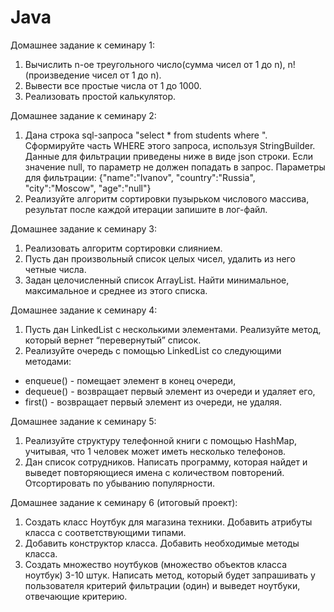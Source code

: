 # Java

Домашнее задание к семинару 1:

1. Вычислить n-ое треугольного число(сумма чисел от 1 до n), n! (произведение чисел от 1 до n).
2. Вывести все простые числа от 1 до 1000.
3. Реализовать простой калькулятор.

Домашнее задание к семинару 2:

1. Дана строка sql-запроса "select * from students where ". 
Сформируйте часть WHERE этого запроса, используя StringBuilder. 
Данные для фильтрации приведены ниже в виде json строки.
Если значение null, то параметр не должен попадать в запрос.
Параметры для фильтрации: {"name":"Ivanov", "country":"Russia", "city":"Moscow", "age":"null"}
2. Реализуйте алгоритм сортировки пузырьком числового массива, результат после каждой итерации запишите в лог-файл.

Домашнее задание к семинару 3:

1. Реализовать алгоритм сортировки слиянием.
2. Пусть дан произвольный список целых чисел, удалить из него четные числа.
3. Задан целочисленный список ArrayList. Найти минимальное, максимальное и среднее из этого списка.

Домашнее задание к семинару 4:

1. Пусть дан LinkedList с несколькими элементами. Реализуйте метод, который вернет “перевернутый” список.
2. Реализуйте очередь с помощью LinkedList со следующими методами:
- enqueue() - помещает элемент в конец очереди,
- dequeue() - возвращает первый элемент из очереди и удаляет его,
- first() - возвращает первый элемент из очереди, не удаляя.

Домашнее задание к семинару 5:

1. Реализуйте структуру телефонной книги с помощью HashMap, учитывая, что 1 человек может иметь несколько телефонов.
2. Дан список сотрудников. Написать программу, которая найдет и выведет повторяющиеся имена с количеством повторений. Отсортировать по убыванию популярности.

Домашнее задание к семинару 6 (итоговый проект):

1. Создать класс Ноутбук для магазина техники. Добавить атрибуты класса с соответствующими типами.
2. Добавить конструктор класса. Добавить необходимые методы класса.
3. Создать множество ноутбуков (множество объектов класса ноутбук) 3-10 штук. Написать метод, 
 который будет запрашивать у пользователя критерий фильтрации (один) и выведет ноутбуки, отвечающие критерию.
